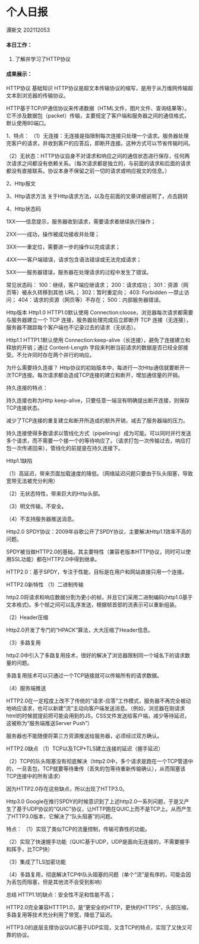 # 个人日报

谭斯文 202112053

#### 本日工作：

1. 了解并学习了HTTP协议

#### 成果展示：

HTTP协议
基础知识
HTTP协议是超文本传输协议的缩写，是用于从万维网传输超文本到浏览器的传输协议。

HTTP基于TCP/IP通信协议来传递数据（HTML文件，图片文件、查询结果等）。它不涉及数据包（packet）传输，主要规定了客户端和服务器之间的通信格式，默认使用80端口。

1、特点：
（1）无连接：无连接是指限制每次连接只处理一个请求。服务器处理完客户的请求，并收到客户的应答后，即断开连接。这种方式可以节省传输时间。

（2）无状态：HTTP协议自身不对请求和响应之间的通信状态进行保存，任何两次请求之间都没有依赖关系。（每次请求都是独立的，与前面的请求和后面的请求都没有直接联系。协议本身不保留之前一切的请求或响应报文的信息。）

2、Http报文



3、Http请求方法
关于Http请求方法，以及在前面的文章详细说明了，点击跳转

4、Http状态码

1XX——信息提示，服务器收到请求，需要请求者继续执行操作；


2XX——成功，操作被成功接收并处理；


3XX——重定位，需要进一步的操作以完成请求；


4XX——客户端错误，请求包含语法错误或无法完成请求；


5XX——服务器错误，服务器在处理请求的过程中发生了错误。

常见状态码：
100：继续，客户端应继请求；
200：请求成功；
301：资源（网页等）被永久转移到其他 URL；
302：暂时重定向；
403: Forbidden —禁止访问；
404：请求的资源（网页等）不存在；
500：内部服务器错误。

Http版本
Http1.0
HTTP1.0默认使用 Connection:cloose，浏览器每次请求都需要与服务器建立一个 TCP 连接，服务器处理完成后立即断开 TCP 连接（无连接），服务器不跟踪每个客户端也不记录过去的请求（无状态）。

Http1.1
HTTP1.1默认使用 Connection:keep-alive（长连接），避免了连接建立和释放的开销；通过 Content-Length 字段来判断当前请求的数据是否已经全部接受。不允许同时存在两个并行的响应。

为什么需要持久连接？
Http协议的初始版本中，每进行一次Http通信就要断开一次TCP连接。每次请求都会造成TCP连接的建立和断开，增加通信量的开销。

持久连接的特点：

持久连接也称为Http keep-alive，只要任意一端没有明确提出断开连接，则保存TCP连接状态。

减少了TCP连接的重复建立和断开所造成的额外开销，减去了服务器端的压力。

持久连接使得多数请求以管线化方式（pipelining）成为可能。可以同时并行发送多个请求，而不需要一个接一个的等待响应了。（请求打包一次传输过去，响应打包一次传递回来），管线化的前提是在持久连接下。

Http1.1缺陷

（1）高延迟，带来页面加载速度的降低。（网络延迟问题只要由于队头阻塞，导致宽带无法被充分利用）

（2）无状态特性，带来巨大的Http头部。

（3）明文传输，不安全。

（4）不支持服务器推送消息。

Http2.0
SPDY协议：2009年谷歌公开了SPDY协议，主要解决Http1.1效率不高的问题。

SPDY被当做HTTP2.0的基础，其主要特性（兼容老版本HTTP协议，同时可以使用SSL功能）都在HTTP2.0中得到继承。

HTTP2.0：基于SPDY，专注于性能，目标是在用户和网站直接只用一个连接。

HTTP2.0新特性
（1）二进制传输

http2.0将请求和响应数据分割为更小的帧，并且它们采用二进制编码(http1.0基于文本格式)。多个帧之间可以乱序发送，根据帧首部的流表示可以重新组装。

（2）Header压缩

Http2.0开发了专门的“HPACK”算法，大大压缩了Header信息。

（3）多路复用

http2.0中引入了多路复用技术，很好的解决了浏览器限制同一个域名下的请求数量的问题。

多路复用技术可以只通过一个TCP链接就可以传输所有的请求数据。

（4）服务端推送

HTTP2.0在一定程度上改不了传统的“请求-应答”工作模式，服务器不再完全被动地响应请求，也可以新建“流”主动向客户端发送消息。（例如，浏览器在刚请求html的时候就提前把可能会用到的JS，CSS文件发送给客户端，减少等待延迟，这被称为“服务端推送Server Push”）

服务器也不能随便将第三方资源推送给服务器，必须经过双方确认。

HTTP2.0缺点
（1）TCP以及TCP+TLS建立连接的延迟（握手延迟）

（2）TCP的队头阻塞没有彻底解决（http2.0中，多个请求是跑在一个TCP管道中的，一旦丢包，TCP就要等待重传（丢失的包等待重新传输确认），从而阻塞该TCP连接中的所有请求）

因为HTTP2.0存在这些缺点，所以出现了HTTP3.0。

Http3.0
Google在推行SPDY的时候意识到了上述http2.0一系列问题，于是又产生了基于UDP协议的“QUIC”协议，让HTTP跑在QUIC上而不是TCP上。从而产生了HTTP3.0版本，它解决了“队头阻塞”的问题。

特点：
（1）实现了类似TCP的流量控制，传输可靠性的功能。

（2）实现了快速握手功能（QUIC基于UDP，UDP是面向无连接的，不需要握手和挥手，比TCP快）

（3）集成了TLS加密功能

（4）多路复用，彻底解决TCP中队头阻塞的问题（单个“流”是有序的，可能会因为丢包而阻塞，但是其他流不会受到影响）

总结
HTTP1.1的缺点：安全性不足和性能不高；

HTTP2.0完全兼容HTTTP1.0，是“更安全的HTTP，更快的HTTPS”，头部压缩，多路复用等技术充分利用了带宽，降低了延迟。

HTTP3.0的底层支撑协议QUIC基于UDP实现，又含TCP的特点，实现了又快又可靠的协议。